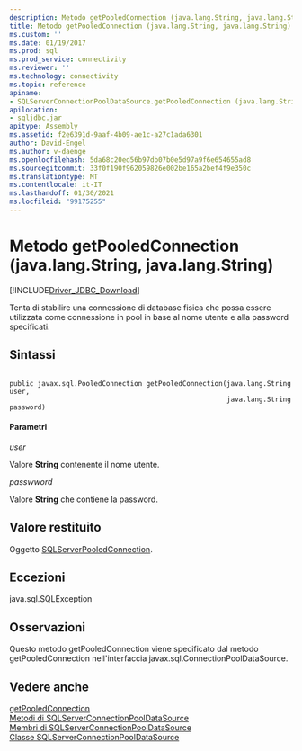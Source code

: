 ```yaml
---
description: Metodo getPooledConnection (java.lang.String, java.lang.String)
title: Metodo getPooledConnection (java.lang.String, java.lang.String) | Microsoft Docs
ms.custom: ''
ms.date: 01/19/2017
ms.prod: sql
ms.prod_service: connectivity
ms.reviewer: ''
ms.technology: connectivity
ms.topic: reference
apiname:
- SQLServerConnectionPoolDataSource.getPooledConnection (java.lang.String, java.lang.String)
apilocation:
- sqljdbc.jar
apitype: Assembly
ms.assetid: f2e6391d-9aaf-4b09-ae1c-a27c1ada6301
author: David-Engel
ms.author: v-daenge
ms.openlocfilehash: 5da68c20ed56b97db07b0e5d97a9f6e654655ad8
ms.sourcegitcommit: 33f0f190f962059826e002be165a2bef4f9e350c
ms.translationtype: MT
ms.contentlocale: it-IT
ms.lasthandoff: 01/30/2021
ms.locfileid: "99175255"
---
```

# <a name="getpooledconnection-method-javalangstring-javalangstring"></a>Metodo getPooledConnection (java.lang.String, java.lang.String)
[!INCLUDE[Driver_JDBC_Download](../../../includes/driver_jdbc_download.md)]

  Tenta di stabilire una connessione di database fisica che possa essere utilizzata come connessione in pool in base al nome utente e alla password specificati.  
  
## <a name="syntax"></a>Sintassi  
  
```  
  
public javax.sql.PooledConnection getPooledConnection(java.lang.String user,  
                                                      java.lang.String password)  
```  
  
#### <a name="parameters"></a>Parametri  
 *user*  
  
 Valore **String** contenente il nome utente.  
  
 *passwword*  
  
 Valore **String** che contiene la password.  
  
## <a name="return-value"></a>Valore restituito  
 Oggetto [SQLServerPooledConnection](../../../connect/jdbc/reference/sqlserverpooledconnection-class.md).  
  
## <a name="exceptions"></a>Eccezioni  
 java.sql.SQLException  
  
## <a name="remarks"></a>Osservazioni  
 Questo metodo getPooledConnection viene specificato dal metodo getPooledConnection nell'interfaccia javax.sql.ConnectionPoolDataSource.  
  
## <a name="see-also"></a>Vedere anche  
 [getPooledConnection](../../../connect/jdbc/reference/getpooledconnection-method-sqlserverconnectionpooldatasource.md)   
 [Metodi di SQLServerConnectionPoolDataSource](../../../connect/jdbc/reference/sqlserverconnectionpooldatasource-methods.md)   
 [Membri di SQLServerConnectionPoolDataSource](../../../connect/jdbc/reference/sqlserverconnectionpooldatasource-members.md)   
 [Classe SQLServerConnectionPoolDataSource](../../../connect/jdbc/reference/sqlserverconnectionpooldatasource-class.md)  
  
  
